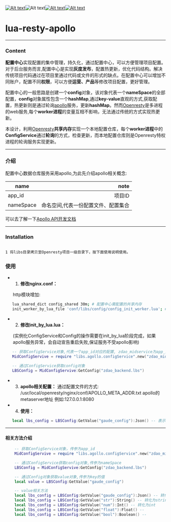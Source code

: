 [![Alt text](https://img.shields.io/static/v1?label=Language&message=lua&color=blue)](http://www.lua.org/)![Alt text](https://img.shields.io/static/v1?label=Release&message=V1.0.0&color=yellow)[![Alt text](https://img.shields.io/static/v1?label=Blog&message=csdn&color=blue)](https://blog.csdn.net/weixin_40783338?spm=1000.2115.3001.5343)[![Alt text](https://img.shields.io/static/v1?label=openresty&message=Nginx&color=green)](https://github.com/openresty/lua-nginx-module)



# lua-resty-apollo
------------------------------


### Content

**配置中心**实现配置的集中管理，持久化，通过配置中心，可以方便管理项目配置。对于后台服务而言,配置中心是实现**灰度发布**，配置热更新，优化代码结构。解决传统项目代码通过在项目里通过代码或文件的形式的缺点。在配置中心可以增加不同账户，配置不同**权限**，可以方便**运营、产品**等修改项目配置，更好管理。

配置中心的一般思路是创建一个**config**对象，该对象代表一个**nameSpace**的全部配置，**config**对象属性包含一个**hashMap**,通过**key-value**直观的方式,获取配置，热更新则是通过轮询[apollo](https://github.com/ctripcorp/apollo)服务，更新**hashMap**。然而[Openresty](http://openresty.org/en/)是多进程的web服务,每个**worker进程**的变量互相不影响，无法通过传统的方式实现热更新。

本设计，利用[Openresty](http://openresty.org/en/)**共享内存**实现一个本地配置仓库，每个**worker进程**中的**ConfigService**通过**轮询**的方式，检查更新，而本地配置仓库则是Openresty特权进程的轮询服务实现更新。

-------------------

### 介绍

配置中心数据仓库服务采用apollo,为此先介绍apollo相关概念:

| name             |       note | 
| ------------------------------ | ---------:| 
| app_id       | 项目ID |
| nameSpace         |     命名空间,代表一份配置文件、配置集合 | 

可以去了解一下[Apollo API开发文档](https://ctripcorp.github.io/apollo/#/zh/usage/other-language-client-user-guide)

--------------------------------------

### Installation

```bash

1 将libs目录拷贝至Openresty项目一级目录下，按下面使用说明使用。

```

### 使用


- 1. **修改nginx.conf：**
 
   http模块增加:

```bash
   lua_shared_dict config_shared 30m; # 配置中心需配置的共享内存
   init_worker_by_lua_file 'conf/libs/config/config_init_worker.lua'; # 启动相关定时服务
```
            
- 2. **修改init_by_lua.lua：**
 
   (实例化ConfigService和Config的操作需要在init_by_lua阶段完成，如果apollo服务异常，会自动宣告重启失败,保证服务不受apollo影响)


```lua
   -- 获取ConfigService对象,代表一个app_id对应的配置, zdao_midservice为app_id，为全局变量
   MidConfigServive = require "libs.agollo.configService".new("zdao_midservice")
  
   -- 通过ConfigService获取config对象
   LBSConfig = MidConfigServive:GetConfig("zdao_backend.lbs")

```

- 3. **apollo相关配置：**
   通过配置文件的方式:
       /usr/local/openresty/nginx/conf/APOLLO_META_ADDR.txt apollo的metaserver地址 例如:127.0.0.1:8080

- 4. **使用：**
   
```lua 
   local lbs_config = LBSConfig:GetValue("gaude_config"):Json() -- 表示获取nameSpace为zdao_backend.lbs下gaude_config的值,并转化为json对象
```

---------------

#### 相关方法介绍

```lua
    -- 获取ConfigService对象，传参为app_id
    MidConfigServive = require "libs.agollo.configService".new("zdao_midservice")

    -- 通过ConfigService获取config对象,传参为nameSpace
    LBSConfig = MidConfigServive:GetConfig("zdao_backend.lbs")

    -- 通过Config对象获取value对象,传参为key的值
    local value = LBSConfig:GetValue("gaude_config")

    -- value相关方法
    local lbs_config = LBSConfig:GetValue("gaude_config"):Json() -- 转化为table
    local lbs_config = LBSConfig:GetValue("str"):String() -- 转化为string
    local lbs_config = LBSConfig:GetValue("num"):Int() -- 转化为int
    local lbs_config = LBSConfig:GetValue("float"):Float() -- 
    local lbs_config = LBSConfig:GetValue("bool"):Boolean() -- 
```


      